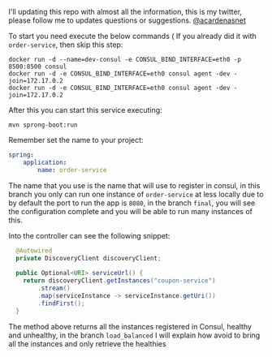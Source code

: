 I'll updating this repo with almost all the information, this is my twitter, please follow me to updates questions or suggestions.
[@acardenasnet](https://twitter.com/acardenasnet)

To start you need execute the below commands ( If you already did it with `order-service`, then skip this step:

```shell script
docker run -d --name=dev-consul -e CONSUL_BIND_INTERFACE=eth0 -p 8500:8500 consul
docker run -d -e CONSUL_BIND_INTERFACE=eth0 consul agent -dev -join=172.17.0.2
docker run -d -e CONSUL_BIND_INTERFACE=eth0 consul agent -dev -join=172.17.0.2
```

After this you can start this service executing:

````shell script
mvn sprong-boot:run
````

Remember set the name to your project:
```yaml
spring:
    application:
        name: order-service
```

The name that you use is the name that will use to register in consul, in this branch you only can run one instance of `order-service` at less locally due to by default the port to run the app is `8080`, in the branch `final`,  you will see the configuration complete and you will be able to run many instances of this.

Into the controller can see the following snippet:

```java
  @Autowired
  private DiscoveryClient discoveryClient;
  
  public Optional<URI> serviceUrl() {
    return discoveryClient.getInstances("coupon-service")
        .stream()
        .map(serviceInstance -> serviceInstance.getUri())
        .findFirst();
  }
```

The method above returns all the instances registered in Consul, healthy and unhealthy, in the branch `load_balanced` I will explain how avoid to bring all the instances and only retrieve the healthies




